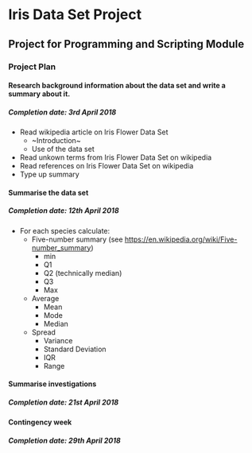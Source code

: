 # Iris Data Set Project


## Project for Programming and Scripting Module


### Project Plan
#### Research background information about the data set and write a summary about it.
##### Completion date: 3rd April 2018
* Read wikipedia article on Iris Flower Data Set
    * ~Introduction~
    * Use of the data set
* Read unkown terms from Iris Flower Data Set on wikipedia
* Read references on Iris Flower Data Set on wikipedia
* Type up summary
#### Summarise the data set
##### Completion date: 12th April 2018
* For each species calculate:
   * Five-number summary (see https://en.wikipedia.org/wiki/Five-number_summary)
      * min
      * Q1
      * Q2 (technically median)
      * Q3
      * Max
   * Average
      * Mean
      * Mode
      * Median
   * Spread
      * Variance
      * Standard Deviation
      * IQR
      * Range

#### Summarise investigations
##### Completion date: 21st April 2018


#### Contingency week
##### Completion date: 29th April 2018

